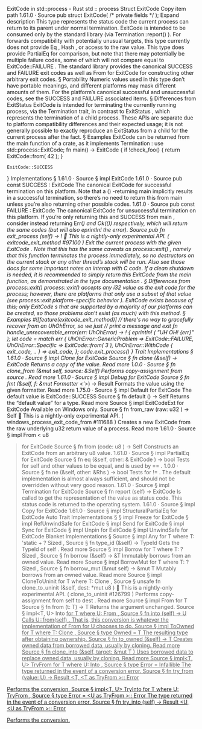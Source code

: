 ExitCode in std::process - Rust
std
::
process
Struct
ExitCode
Copy item path
1.61.0
·
Source
pub struct ExitCode(
/* private fields */
);
Expand description
This type represents the status code the current process can return
to its parent under normal termination.
ExitCode
is intended to be consumed only by the standard library (via
Termination::report()
). For forwards compatibility with potentially
unusual targets, this type currently does not provide
Eq
,
Hash
, or
access to the raw value. This type does provide
PartialEq
for
comparison, but note that there may potentially be multiple failure
codes, some of which will
not
compare equal to
ExitCode::FAILURE
.
The standard library provides the canonical
SUCCESS
and
FAILURE
exit codes as well as
From<u8> for ExitCode
for constructing other
arbitrary exit codes.
§
Portability
Numeric values used in this type don’t have portable meanings, and
different platforms may mask different amounts of them.
For the platform’s canonical successful and unsuccessful codes, see
the
SUCCESS
and
FAILURE
associated items.
§
Differences from
ExitStatus
ExitCode
is intended for terminating the currently running process, via
the
Termination
trait, in contrast to
ExitStatus
, which represents the
termination of a child process. These APIs are separate due to platform
compatibility differences and their expected usage; it is not generally
possible to exactly reproduce an
ExitStatus
from a child for the current
process after the fact.
§
Examples
ExitCode
can be returned from the
main
function of a crate, as it implements
Termination
:
use
std::process::ExitCode;
fn
main() -> ExitCode {
if
!check_foo() {
return
ExitCode::from(
42
);
    }

    ExitCode::SUCCESS
}
Implementations
§
1.61.0
·
Source
§
impl
ExitCode
1.61.0
·
Source
pub const
SUCCESS
:
ExitCode
The canonical
ExitCode
for successful termination on this platform.
Note that a
()
-returning
main
implicitly results in a successful
termination, so there’s no need to return this from
main
unless
you’re also returning other possible codes.
1.61.0
·
Source
pub const
FAILURE
:
ExitCode
The canonical
ExitCode
for unsuccessful termination on this platform.
If you’re only returning this and
SUCCESS
from
main
, consider
instead returning
Err(_)
and
Ok(())
respectively, which will
return the same codes (but will also
eprintln!
the error).
Source
pub fn
exit_process
(self) ->
!
🔬
This is a nightly-only experimental API. (
exitcode_exit_method
#97100
)
Exit the current process with the given
ExitCode
.
Note that this has the same caveats as
process::exit()
, namely that this function
terminates the process immediately, so no destructors on the current stack or any other
thread’s stack will be run. Also see those docs for some important notes on interop with C
code. If a clean shutdown is needed, it is recommended to simply return this ExitCode from
the
main
function, as demonstrated in the
type documentation
.
§
Differences from
process::exit()
process::exit()
accepts any
i32
value as the exit code for the process; however, there
are platforms that only use a subset of that value (see
process::exit
platform-specific
behavior
).
ExitCode
exists because of this; only
ExitCode
s that are supported by a majority of our platforms can be created, so those
problems don’t exist (as much) with this method.
§
Examples
#![feature(exitcode_exit_method)]
// there's no way to gracefully recover from an UhOhError, so we just
// print a message and exit
fn
handle_unrecoverable_error(err: UhOhError) -> ! {
eprintln!
(
"UH OH! {err}"
);
let
code =
match
err {
        UhOhError::GenericProblem => ExitCode::FAILURE,
        UhOhError::Specific => ExitCode::from(
3
),
        UhOhError::WithCode { exit_code, .. } => exit_code,
    };
    code.exit_process()
}
Trait Implementations
§
1.61.0
·
Source
§
impl
Clone
for
ExitCode
Source
§
fn
clone
(&self) ->
ExitCode
Returns a copy of the value.
Read more
1.0.0
·
Source
§
fn
clone_from
(&mut self, source: &Self)
Performs copy-assignment from
source
.
Read more
1.61.0
·
Source
§
impl
Debug
for
ExitCode
Source
§
fn
fmt
(&self, f: &mut
Formatter
<'_>) ->
Result
Formats the value using the given formatter.
Read more
1.75.0
·
Source
§
impl
Default
for
ExitCode
The default value is
ExitCode::SUCCESS
Source
§
fn
default
() -> Self
Returns the “default value” for a type.
Read more
Source
§
impl
ExitCodeExt
for
ExitCode
Available on
Windows
only.
Source
§
fn
from_raw
(raw:
u32
) -> Self
🔬
This is a nightly-only experimental API. (
windows_process_exit_code_from
#111688
)
Creates a new
ExitCode
from the raw underlying
u32
return value of
a process.
Read more
1.61.0
·
Source
§
impl
From
<
u8
> for
ExitCode
Source
§
fn
from
(code:
u8
) -> Self
Constructs an
ExitCode
from an arbitrary u8 value.
1.61.0
·
Source
§
impl
PartialEq
for
ExitCode
Source
§
fn
eq
(&self, other: &
ExitCode
) ->
bool
Tests for
self
and
other
values to be equal, and is used by
==
.
1.0.0
·
Source
§
fn
ne
(&self, other:
&Rhs
) ->
bool
Tests for
!=
. The default implementation is almost always sufficient,
and should not be overridden without very good reason.
1.61.0
·
Source
§
impl
Termination
for
ExitCode
Source
§
fn
report
(self) ->
ExitCode
Is called to get the representation of the value as status code.
This status code is returned to the operating system.
1.61.0
·
Source
§
impl
Copy
for
ExitCode
1.61.0
·
Source
§
impl
StructuralPartialEq
for
ExitCode
Auto Trait Implementations
§
§
impl
Freeze
for
ExitCode
§
impl
RefUnwindSafe
for
ExitCode
§
impl
Send
for
ExitCode
§
impl
Sync
for
ExitCode
§
impl
Unpin
for
ExitCode
§
impl
UnwindSafe
for
ExitCode
Blanket Implementations
§
Source
§
impl<T>
Any
for T
where
    T: 'static + ?
Sized
,
Source
§
fn
type_id
(&self) ->
TypeId
Gets the
TypeId
of
self
.
Read more
Source
§
impl<T>
Borrow
<T> for T
where
    T: ?
Sized
,
Source
§
fn
borrow
(&self) ->
&T
Immutably borrows from an owned value.
Read more
Source
§
impl<T>
BorrowMut
<T> for T
where
    T: ?
Sized
,
Source
§
fn
borrow_mut
(&mut self) ->
&mut T
Mutably borrows from an owned value.
Read more
Source
§
impl<T>
CloneToUninit
for T
where
    T:
Clone
,
Source
§
unsafe fn
clone_to_uninit
(&self, dest:
*mut
u8
)
🔬
This is a nightly-only experimental API. (
clone_to_uninit
#126799
)
Performs copy-assignment from
self
to
dest
.
Read more
Source
§
impl<T>
From
<T> for T
Source
§
fn
from
(t: T) -> T
Returns the argument unchanged.
Source
§
impl<T, U>
Into
<U> for T
where
    U:
From
<T>,
Source
§
fn
into
(self) -> U
Calls
U::from(self)
.
That is, this conversion is whatever the implementation of
From
<T> for U
chooses to do.
Source
§
impl<T>
ToOwned
for T
where
    T:
Clone
,
Source
§
type
Owned
= T
The resulting type after obtaining ownership.
Source
§
fn
to_owned
(&self) -> T
Creates owned data from borrowed data, usually by cloning.
Read more
Source
§
fn
clone_into
(&self, target:
&mut T
)
Uses borrowed data to replace owned data, usually by cloning.
Read more
Source
§
impl<T, U>
TryFrom
<U> for T
where
    U:
Into
<T>,
Source
§
type
Error
=
Infallible
The type returned in the event of a conversion error.
Source
§
fn
try_from
(value: U) ->
Result
<T, <T as
TryFrom
<U>>::
Error
>
Performs the conversion.
Source
§
impl<T, U>
TryInto
<U> for T
where
    U:
TryFrom
<T>,
Source
§
type
Error
= <U as
TryFrom
<T>>::
Error
The type returned in the event of a conversion error.
Source
§
fn
try_into
(self) ->
Result
<U, <U as
TryFrom
<T>>::
Error
>
Performs the conversion.